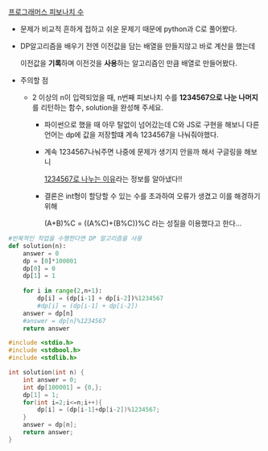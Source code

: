 [프로그래머스 피보나치 수](https://programmers.co.kr/learn/courses/30/lessons/12945?language=python3)

- 문제가 비교적 흔하게 접하고 쉬운 문제기 때문에 python과 C로 풀어봤다.

- DP알고리즘을 배우기 전엔 이전값을 담는 배열을 만들지않고 바로 계산을 했는데 

  이전값을 **기록**하며 이전것을 **사용**하는 알고리즘인 만큼 배열로 만들어봤다.

- 주의할 점

  - 2 이상의 n이 입력되었을 때, n번째 피보나치 수를 **1234567으로 나눈 나머지**를 리턴하는 함수, solution을 완성해 주세요.

    - 파이썬으로 했을 때 아무 탈없이 넘어갔는데 C와 JS로 구현을 해보니  다른 언어는 dp에 값을 저장할떄 계속 1234567을 나눠줘야했다.

    - 계속 1234567나눠주면 나중에 문제가 생기지 안을까 해서 구글링을 해보니

      [1234567로 나누는 이유](https://russwest.tistory.com/41)라는 정보를 알아냈다!!

    - 결론은 int형이 할당할 수 있는 수를 초과하여 오류가 생겼고 이를 해경하기 위해

      (A+B)%C = ((A%C)+(B%C))%C 라는 성질을 이용했다고 한다...

```python
#반복적인 작업을 수행한다면 DP 알고리즘을 사용
def solution(n):
    answer = 0
    dp = [0]*100001
    dp[0] = 0
    dp[1] = 1
    
    for i in range(2,n+1):
        dp[i] = (dp[i-1] + dp[i-2])%1234567
        #dp[i] = (dp[i-1] + dp[i-2])
    answer = dp[n]
    #answer = dp[n]%1234567 
    return answer
```

```c
#include <stdio.h>
#include <stdbool.h>
#include <stdlib.h>

int solution(int n) {
    int answer = 0;
    int dp[100001] = {0,};
    dp[1] = 1;
    for(int i=2;i<=n;i++){
        dp[i] = (dp[i-1]+dp[i-2])%1234567;
    }
    answer = dp[n];
    return answer;
}
```

